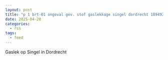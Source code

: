 ```yaml
---
layout: post
title: "p 1 brt-01 ongeval gev. stof gaslekkage singel dordrecht 189492 186531"
date: 2025-04-28
categories: 
  - rss
tags: 
  - feed
---
```


Gaslek op Singel in Dordrecht
